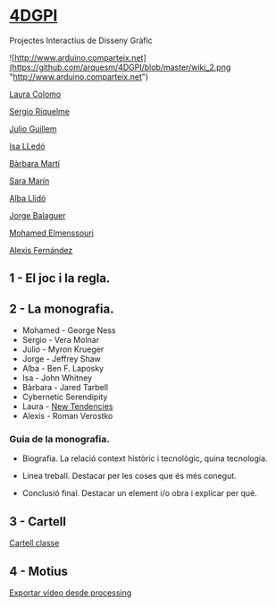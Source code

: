 # [4DGPI](https://arquesm.github.io/4DGPI/)
Projectes Interactius de Disseny Gràfic

![http://www.arduino.comparteix.net](https://github.com/arquesm/4DGPI/blob/master/wiki_2.png "http://www.arduino.comparteix.net")

[Laura Colomo](https://github.com/LauraColomoSantonja)

[Sergio Riquelme](https://github.com/Sergiori)

[Julio Guillem](https://github.com/julioguillem)

[Isa LLedó](https://github.com/isalledoamat)

[Bàrbara Martí](https://github.com/bamarpe)

[Sara Marín](https://github.com/smarinf)

[Alba Llidó](https://github.com/alballido10)

[Jorge Balaguer](https://github.com/jorgebalaguerestevan)

[Mohamed Elmenssouri](https://github.com/mohaeasdalcoi)

[Alexis Fernández](https://github.com/alexfer0)


## 1 - El joc i la regla.

## 2 - La monografia.

* Mohamed - George Ness
* Sergio - Vera Molnar
* Julio - Myron Krueger
* Jorge - Jeffrey Shaw
* Alba - Ben F. Laposky 
* Isa - John Whitney 
* Bàrbara - Jared Tarbell
* Cybernetic Serendipity
* Laura - [New Tendencies](https://monoskop.org/New_Tendencies)
* Alexis - Roman Verostko

### Guia de la monografia.

* Biografia. La relació context històric i tecnològic, quina tecnologia.

* Linea treball. Destacar per les coses que és més conegut.

* Conclusió final. Destacar un element i/o obra i explicar per què.

## 3 - Cartell

[Cartell classe](https://arduino.comparteix.net/Main/CartellClasse)

## 4 - Motius

[Exportar vídeo desde processing](https://timrodenbroeker.de/processing-tutorial-video-export/)
